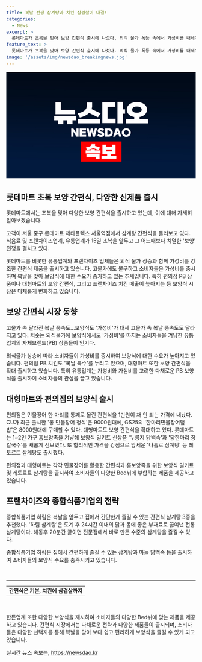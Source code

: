```yaml
---
title: 복날 전쟁 삼계탕과 치킨 삼겹살이 대결!
categories:
  - News
excerpt: >
  롯데마트가 초복을 맞아 보양 간편식 출시에 나섰다. 외식 물가 폭등 속에서 가성비를 내세우며 간편식 시장에 침투한 유통업계와 프랜차이즈들. 편의점의 PB 치킨25가 초복 기간 중 전체 매출의 절반 이상을 기록하며 성공을 거뒀다. 대형마트와 편의점은 민물장어 간편식 등을 확대 출시하고 초복 할인 행사를 진행 중이다. 종합식품기업 하림은 복날을 맞아 간편식 삼계탕 3종을 선보였으며, 치킨 프랜차이즈 파파이스와 BBQ도 할인 프로모션을 펼치고 있다. 한돈업계는 다양한 보양식을 제공하며 소비자들에게 돼지고기를 대안으로 제시하고 있다.
feature_text: >
  롯데마트가 초복을 맞아 보양 간편식 출시에 나섰다. 외식 물가 폭등 속에서 가성비를 내세우며 간편식 시장에 침투한 유통업계와 프랜차이즈들. 편의점의 PB 치킨25가 초복 기간 중 전체 매출의 절반 이상을 기록하며 성공을 거뒀다. 대형마트와 편의점은 민물장어 간편식 등을 확대 출시하고 초복 할인 행사를 진행 중이다. 종합식품기업 하림은 복날을 맞아 간편식 삼계탕 3종을 선보였으며, 치킨 프랜차이즈 파파이스와 BBQ도 할인 프로모션을 펼치고 있다. 한돈업계는 다양한 보양식을 제공하며 소비자들에게 돼지고기를 대안으로 제시하고 있다.
image: '/assets/img/newsdao_breakingnews.jpg'
---
```


<p><img src="/assets/img/newsdao_breakingnews.jpg" alt="ontimetimes 속보" /></p>

<h2 data-ke-size="size26">롯데마트 초복 보양 간편식, 다양한 신제품 출시</h2>

<p>롯데마트에서는 초복을 맞아 다양한 보양 간편식을 출시하고 있는데, 이에 대해 자세히 알아보겠습니다.</p>

<p data-ke-size="size16">고객이 서울 중구 롯데마트 제타플렉스 서울역점에서 삼계탕 간편식을 둘러보고 있다. 식음료 및 프랜차이즈업계, 유통업계가 15일 초복을 앞두고 그 어느때보다 치열한 '보양' 전쟁을 펼치고 있다. </p>

<p>롯데마트를 비롯한 유통업계와 프랜차이즈 업체들은 외식 물가 상승과 함께 가성비를 강조한 간편식 제품을 출시하고 있습니다. 고물가에도 불구하고 소비자들은 가성비를 중시하며 복날을 맞아 보양식에 대한 수요가 증가하고 있는 추세입니다. 특히 편의점 PB 상품이나 대형마트의 보양 간편식, 그리고 프랜차이즈 치킨 매출이 높아지는 등 보양식 시장은 다채롭게 변화하고 있습니다.</p>

<h2 data-ke-size="size26">보양 간편식 시장 동향</h2>

<p data-ke-size="size16">고물가 속 달라진 복날 풍속도...보양식도 '가성비'가 대세 고물가 속 복날 풍속도도 달라지고 있다. 치솟는 외식물가에 보양식에서도 '가성비'를 따지는 소비자들을 겨냥한 유통업계의 자체브랜드(PB) 상품들이 인기다.</p>

<p>외식물가 상승에 따라 소비자들이 가성비를 중시하여 보양식에 대한 수요가 높아지고 있습니다. 편의점 PB 치킨도 '복날 특수'를 누리고 있으며, 대형마트 또한 보양 간편식을 확대 출시하고 있습니다. 특히 유통업계는 가성비와 가심비를 고려한 다채로운 PB 보양식을 출시하여 소비자들의 관심을 끌고 있습니다.</p>

<h2 data-ke-size="size26">대형마트와 편의점의 보양식 출시</h2>

<p data-ke-size="size16">편의점은 민물장어 한 마리를 통째로 올린 간편식을 1만원이 채 안 되는 가격에 내놨다. CU가 최근 출시한 '통 민물장어 정식'은 9000원대에, GS25의 '한마리민물장어덮밥'은 8000원대에 구매할 수 있다. 대형마트도 보양 간편식을 확대하고 있다. 롯데마트는 1~2인 가구 홈보양족을 겨냥해 보양식 밀키트 신상품 '누룽지 닭백숙'과 '닭한마리 장칼국수'를 새롭게 선보였다. 또 합리적인 가격을 강점으로 앞세운 '나홀로 삼계탕' 등 레토르트 삼계탕도 출시했다.</p>

<p>편의점과 대형마트는 각각 민물장어를 활용한 간편식과 홈보양족을 위한 보양식 밀키트 및 레토르트 삼계탕을 출시하여 소비자들의 다양한 Bed뉘에 부합하는 제품을 제공하고 있습니다.</p>

<h2 data-ke-size="size26">프랜차이즈와 종합식품기업의 전략</h2>

<p data-ke-size="size16">종합식품기업 하림은 복날을 앞두고 집에서 간단한게 즐길 수 있는 간편식 삼계탕 3종을 추천했다. '하림 삼계탕'은 도계 후 24시간 이내의 닭과 몸에 좋은 부재료로 끓여낸 전통 삼계탕이다. 해동후 20분간 끓이면 전문점에서 바로 만든 수준의 삼계탕을 즐길 수 있다.</p>

<p>종합식품기업 하림은 집에서 간편하게 즐길 수 있는 삼계탕과 마늘 닭백숙 등을 출시하여 소비자들의 보양식 수요를 충족시키고 있습니다.</p>

<p data-ke-size="size16">&nbsp;</p>

<hr>

<table>
    <tbody>
        <tr>
            <td style="text-align: center; height: 17px;"><b>간편식은 기본, 치킨에 삼겹살까지</b></td>
        </tr>
    </tbody>
</table>

<p data-ke-size="size16">&nbsp;</p>

<p>한돈업계 또한 다양한 보양식을 제시하여 소비자들의 다양한 Bed뉘에 맞는 제품을 제공하고 있습니다. 간편식 시장에서는 다채로운 전략과 다양한 제품들이 출시되며, 소비자들은 다양한 선택지를 통해 복날을 맞아 보다 쉽고 편리하게 보양식을 즐길 수 있게 되고 있습니다.</p>
실시간 뉴스 속보는, <a href="https://newsdao.kr" rel="dofollow">https://newsdao.kr</a>


